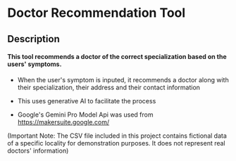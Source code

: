 # Doctor Recommendation Tool

## Description

#### This tool recommends a doctor of the correct specialization based on the users' symptoms.

- When the user's symptom is inputed, it recommends a doctor along with their specialization, their address and their contact information
  
- This uses generative AI to facilitate the process

- Google's Gemini Pro Model Api was used from https://makersuite.google.com/

(Important Note: The CSV file included in this project contains fictional data of a specific locality for demonstration purposes. It does not represent real doctors' information)

